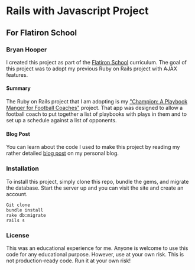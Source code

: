 # Rails with Javascript Project
## For Flatiron School
### Bryan Hooper

I created this project as part of the [Flatiron School](http://learn.co)
curriculum.  The goal of this project was to adopt my previous Ruby on
Rails project with AJAX features. 

#### Summary

The Ruby on Rails project that I am adopting is my ["Champion: A Playbook
Manger for Football
Coaches"](https://github.com/bthooper/Chamption-The-Football-Playbook-Manger)
project. That app was designed to allow a football coach to put together
a list of playbooks with plays in them and to set up a schedule against
a list of opponents.

#### Blog Post

You can learn about the code I used to make this project by reading my
rather detailed [blog
post](http://overstatement.org/my-latest-project-adding-ajax-to-my-rails-project/)
on my personal blog.

### Installation

To install this project, simply clone this repo, bundle the gems, and
migrate the database.  Start the server up and you can visit the site and
create an account. 

```
Git clone 
bundle install
rake db:migrate
rails s
```

### License

This was an educational experience for me.  Anyone is welcome to use this
code for any educational purpose. However, use at your own risk. This is
not production-ready code.  Run it at your own risk!





